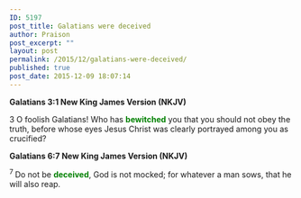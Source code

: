 ```yaml
---
ID: 5197
post_title: Galatians were deceived
author: Praison
post_excerpt: ""
layout: post
permalink: /2015/12/galatians-were-deceived/
published: true
post_date: 2015-12-09 18:07:14
---
```

<strong><span class="passage-display-bcv">Galatians 3:1
</span><span class="passage-display-version">New King James Version (NKJV)</span></strong>
<p class="chapter-1"><span class="text Gal-3-1"><span class="chapternum">3 </span>O foolish Galatians! Who has <span style="color: #008000;"><strong>bewitched</strong></span> you that you should not obey the truth, before whose eyes Jesus Christ was clearly portrayed among you as crucified?</span></p>
<strong><span class="passage-display-bcv">Galatians 6:7
</span><span class="passage-display-version">New King James Version (NKJV)</span></strong>

<span id="en-NKJV-29196" class="text Gal-6-7"><sup class="versenum">7 </sup>Do not be <span style="color: #008000;"><strong>deceived</strong></span>, God is not mocked; for whatever a man sows, that he will also reap.</span>

&nbsp;